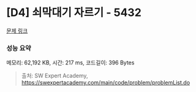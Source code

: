 # [D4] 쇠막대기 자르기 - 5432 

[문제 링크](https://swexpertacademy.com/main/code/problem/problemDetail.do?contestProbId=AWVl47b6DGMDFAXm) 

### 성능 요약

메모리: 62,192 KB, 시간: 217 ms, 코드길이: 396 Bytes



> 출처: SW Expert Academy, https://swexpertacademy.com/main/code/problem/problemList.do